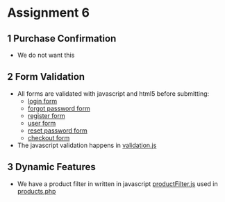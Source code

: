 # Assignment 6
## 1 Purchase Confirmation
- We do not want this

## 2 Form  Validation
- All forms are validated with javascript and html5 before submitting:
    - [login form](src/login.php)
    - [forgot password form](src/forgotPassword.php)
    - [register form](src/register.php)
    - [user form](src/user.php)
    - [reset password form](src/resetPassword.php)
    - [checkout form](src/checkout.php)
- The javascript validation happens in [validation.js](src/script/validation.js)

## 3 Dynamic Features
- We have a product filter in written in javascript [productFilter.js](src/script/productFilter.js) used in [products.php](src/products.php)